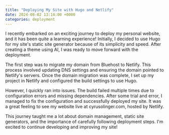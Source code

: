 ```yaml
---
title: "Deploying My Site with Hugo and Netlify"
date: 2024-08-02 13:14:00 +0000
categories: deployment
---
```


I recently embarked on an exciting journey to deploy my personal website, and it has been quite a learning experience! Initially, I decided to use Hugo for my site's static site generator because of its simplicity and speed. After creating a theme using AI, I was ready to move forward with the deployment.

The first step was to migrate my domain from Bluehost to Netlify. This process involved updating DNS settings and ensuring the domain pointed to Netlify's servers. Once the domain migration was complete, I set up my project in Netlify and configured the build settings to use Hugo.

However, I quickly ran into issues. The build failed multiple times due to configuration errors and missing dependencies. After some trial and error, I managed to fix the configuration and successfully deployed my site. It was a great feeling to see my website live at cyrusolinger.com, hosted by Netlify.

This journey taught me a lot about domain management, static site generators, and the importance of carefully following deployment steps. I'm excited to continue developing and improving my site!
